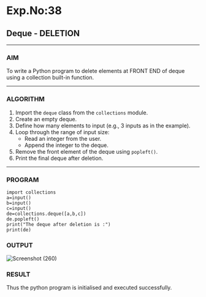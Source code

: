 
# Exp.No:38  
## Deque - DELETION

---

### AIM  
To write a Python program to delete elements at FRONT END of deque using a collection built-in function.

---

### ALGORITHM  

1. Import the `deque` class from the `collections` module.  
2. Create an empty deque.  
3. Define how many elements to input (e.g., 3 inputs as in the example).  
4. Loop through the range of input size:  
   - Read an integer from the user.  
   - Append the integer to the deque.  
5. Remove the front element of the deque using `popleft()`.  
6. Print the final deque after deletion.  

---

### PROGRAM  

```
import collections
a=input()
b=input()
c=input()
de=collections.deque([a,b,c])
de.popleft()
print("The deque after deletion is :")
print(de)
```

### OUTPUT
![Screenshot (260)](https://github.com/user-attachments/assets/4741e820-b131-4817-99b7-f8e156bd09d8)


### RESULT
Thus the python program is initialised and executed successfully.
